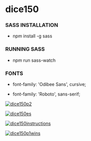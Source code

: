 # dice150

### SASS INSTALLATION

* npm install -g sass

### RUNNING SASS

* npm run sass-watch

### FONTS

* font-family: 'Odibee Sans', cursive;

* font-family: 'Roboto', sans-serif;


[![dice150p2](https://user-images.githubusercontent.com/56456756/180605985-dc9eb21e-5365-45dd-924b-4eeed3f21ab8.png)](https://yelose.github.io/dice150/)

[![dice150es](https://user-images.githubusercontent.com/56456756/180605961-dd85e770-9003-452a-90d9-ac9e9c0e049d.png)](https://yelose.github.io/dice150/)

[![dice150instructions](https://user-images.githubusercontent.com/56456756/180605977-29408ce2-87b1-40e8-b742-b3bb0a2b72f3.png)](https://yelose.github.io/dice150/)

[![dice150p1wins](https://user-images.githubusercontent.com/56456756/180605981-47247d07-b160-41a2-a68f-5004afe06a8a.png)](https://yelose.github.io/dice150/)
